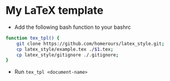 # My LaTeX template

- Add the following bash function to your bashrc
```sh
function tex_tpl() {
	git clone https://github.com/homerours/latex_style.git;
	cp latex_style/example.tex ./$1.tex;
	cp latex_style/gitignore ./.gitignore;
}
```

- Run `tex_tpl <document-name>`
